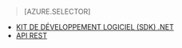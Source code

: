 > [AZURE.SELECTOR] 
- [KIT DE DÉVELOPPEMENT LOGICIEL (SDK) .NET](../articles/media-services/media-services-dotnet-create-contentkey.md)
- [API REST](../articles/media-services/media-services-rest-create-contentkey.md)


<!--HONumber=52-->
